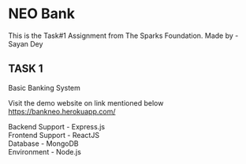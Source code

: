 # NEO Bank
This is the Task#1 Assignment from The Sparks Foundation.
Made by - Sayan Dey

## TASK 1
Basic Banking System

Visit the demo website on link mentioned below\
https://bankneo.herokuapp.com/

Backend Support - Express.js\
Frontend Support - ReactJS\
Database - MongoDB\
Environment - Node.js
